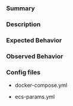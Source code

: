 <!-- Please provide the following information: -->

### Summary
<!-- Please provide a brief outline of the issue -->

### Description
<!--
Provide detailed information about this issue, including:
* Which specific command was run (Example: `ecs-cli up --capability-iam --size 2 --launch-type EC2`
* Which version of the CLI you are using (Run: `ecs-cli --version`)
-->

<!-- Not required for feature requests -->
### Expected Behavior

### Observed Behavior
<!-- Please include the CLI output -->

### Config files
<!--
For `compose` or `compose service` commands
Please note that GitHub issues are public, remove sensitive data from your config files before posting.
If you are not comfortable posting your files here, please let us know and we can provide an alternate method.
-->
* docker-compose.yml

* ecs-params.yml
